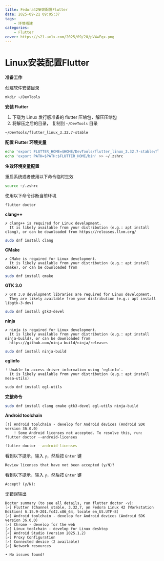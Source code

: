 ```yaml
---
title: Fedora42安装配置Flutter
date: 2025-09-21 09:05:37
tags:
	- 环境搭建
categories:
	- Flutter
cover: https://s21.ax1x.com/2025/09/20/pV4wFqx.png
---
```




# Linux安装配置Flutter

**准备工作**

创建软件安装目录

```
mkdir ~/DevTools
```

**安装 Flutter**

1. 下载为 Linux 发行版准备的 flutter 压缩包，解压压缩包
2. 将解压之后的目录， 复制到 `~/DevTools` 目录

```
~/DevTools/flutter_linux_3.32.7-stable
```

**配置 Flutter 环境变量**

```bash
echo 'export FLUTTER_HOME=$HOME/DevTools/flutter_linux_3.32.7-stable/flutter' >> ~/.zshrc
echo 'export PATH=$PATH:$FLUTTER_HOME/bin' >> ~/.zshrc
```

**生效环境变量配置**

重启系统或者使用以下命令临时生效

```bash
source ~/.zshrc
```



使用以下命令诊断当前环境

```bash
flutter doctor
```



**clang++**

```
✗ clang++ is required for Linux development.
  It is likely available from your distribution (e.g.: apt install clang), or can be downloaded from https://releases.llvm.org/
```

```bash
sudo dnf install clang 
```

**CMake**

```
✗ CMake is required for Linux development.
  It is likely available from your distribution (e.g.: apt install cmake), or can be downloaded from 
```

```bash
sudo dnf install cmake 
```

**GTK 3.0**

```
✗ GTK 3.0 development libraries are required for Linux development.
  They are likely available from your distribution (e.g.: apt install libgtk-3-dev)
```

```bash
sudo dnf install gtk3-devel 
```

**ninja**

```
✗ ninja is required for Linux development.
  It is likely available from your distribution (e.g.: apt install ninja-build), or can be downloaded from
  https://github.com/ninja-build/ninja/releases
```

```bash
sudo dnf install ninja-build
```

**eglinfo**

```
! Unable to access driver information using 'eglinfo'.
  It is likely available from your distribution (e.g.: apt install mesa-utils)
```

```
sudo dnf install egl-utils
```

**完整命令**

```bash
sudo dnf install clang cmake gtk3-devel egl-utils ninja-build
```

**Android toolchain**

```
[!] Android toolchain - develop for Android devices (Android SDK version 36.0.0)
    ! Some Android licenses not accepted. To resolve this, run: flutter doctor --android-licenses
```



```bash
flutter doctor --android-licenses
```

看到以下提示，输入 `y`，然后按 `Enter` 键

```
Review licenses that have not been accepted (y/N)? 
```

看到以下提示，输入 `y`，然后按 `Enter` 键

```
Accept? (y/N): 
```

无错误输出

```
Doctor summary (to see all details, run flutter doctor -v):
[✓] Flutter (Channel stable, 3.32.7, on Fedora Linux 42 (Workstation Edition) 6.15.9-201.fc42.x86_64, locale en_US.UTF-8)
[✓] Android toolchain - develop for Android devices (Android SDK version 36.0.0)
[✓] Chrome - develop for the web
[✓] Linux toolchain - develop for Linux desktop
[✓] Android Studio (version 2025.1.2)
[✓] Proxy Configuration
[✓] Connected device (2 available)
[✓] Network resources

• No issues found!

```

